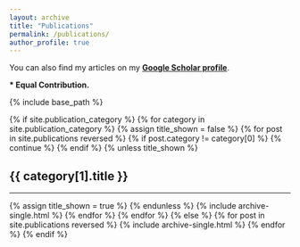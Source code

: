 ```yaml
---
layout: archive
title: "Publications"
permalink: /publications/
author_profile: true
---
```



You can also find my articles on my **[Google Scholar profile](https://scholar.google.com/citations?user=phrai3MAAAAJ&hl=en)**.



**\* Equal Contribution.**


{% include base_path %}

<!-- New style rendering if publication categories are defined -->
{% if site.publication_category %}
{% for category in site.publication_category  %}
{% assign title_shown = false %}
{% for post in site.publications reversed %}
{% if post.category != category[0] %}
{% continue %}
{% endif %}
{% unless title_shown %}
<h2>{{ category[1].title }}</h2><hr />
{% assign title_shown = true %}
{% endunless %}
{% include archive-single.html %}
{% endfor %}
{% endfor %}
{% else %}
{% for post in site.publications reversed %}
{% include archive-single.html %}
{% endfor %}
{% endif %}


